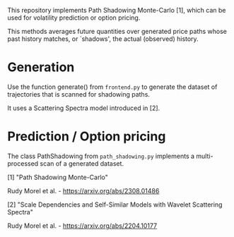 This repository implements Path Shadowing Monte-Carlo [1], which can be used for volatility prediction or option pricing.

This methods averages future quantities over generated price paths whose past history matches, or `shadows', the actual (observed) history.



# Generation 

Use the function generate() from `frontend.py` to generate the dataset of trajectories that is scanned for shadowing paths.

It uses a Scattering Spectra model introduced in [2].


# Prediction / Option pricing

The class PathShadowing from `path_shadowing.py` implements a multi-processed scan of a generated dataset.




[1] "Path Shadowing Monte-Carlo"

Rudy Morel et al. - https://arxiv.org/abs/2308.01486

[2] "Scale Dependencies and Self-Similar Models with Wavelet Scattering Spectra"

Rudy Morel et al. - https://arxiv.org/abs/2204.10177